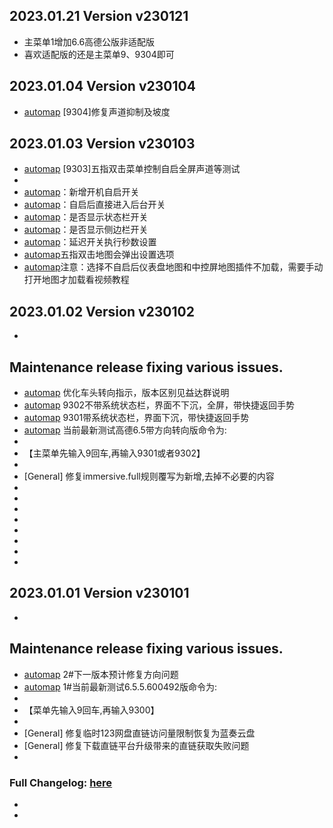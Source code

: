 ## 2023.01.21 Version v230121
- 主菜单1增加6.6高德公版非适配版
- 喜欢适配版的还是主菜单9、9304即可
## 2023.01.04 Version v230104
- [automap] [9304]修复声道抑制及坡度
## 2023.01.03 Version v230103
- [automap] [9303]五指双击菜单控制自启全屏声道等测试
- [automap]: 主菜单输入9，再输入9303
- [automap]：新增开机自启开关
- [automap]：自启后直接进入后台开关
- [automap]：是否显示状态栏开关
- [automap]：是否显示侧边栏开关
- [automap]：延迟开关执行秒数设置
- [automap]五指双击地图会弹出设置选项
- [automap]注意：选择不自启后仪表盘地图和中控屏地图插件不加载，需要手动打开地图才加载看视频教程





## 2023.01.02 Version v230102
- 
Maintenance release fixing various issues.
- 
- [automap] 优化车头转向指示，版本区别见益达群说明
- [automap] 9302不带系统状态栏，界面不下沉，全屏，带快捷返回手势
- [automap] 9301带系统状态栏，界面下沉，带快捷返回手势
- [automap] 当前最新测试高德6.5带方向转向版命令为:
- 
- 【主菜单先输入9回车,再输入9301或者9302】
- 
- [General] 修复immersive.full规则覆写为新增,去掉不必要的内容
- 
- 
- 
- 
- 
- 
- 
- 
## 2023.01.01 Version v230101
- 
Maintenance release fixing various issues.
- 
- [automap] 2#下一版本预计修复方向问题
- [automap] 1#当前最新测试6.5.5.600492版命令为:
- 
- 【菜单先输入9回车,再输入9300】
- 
- [General] 修复临时123网盘直链访问量限制恢复为蓝奏云盘
- [General] 修复下载直链平台升级带来的直链获取失败问题
- 
### Full Changelog: [here](https://github.com/proyy/Gwm-YiTools-Script/raw/main/note.md)
- 
- 
